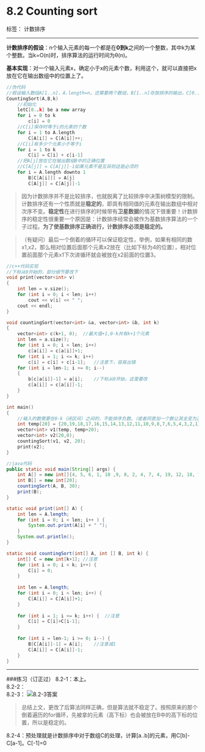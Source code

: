 ﻿# 8.2 Counting sort

标签： 计数排序

---

**计数排序的假设**：n个输入元素的每一个都是在**0到k**之间的一个整数，其中k为某个整数。当k=O(n)时，排序算法的运行时间为θ(n)。

**基本实现**：对一个输入元素x，确定小于x的元素个数，利用这个，就可以直接把x放在它在输出数组中的位置上了。
```c++
//伪代码
//假设输入数组A[1..n]，A.length=n。还需要两个数组，B[1..n]存放排序的输出，C[0..k]提供临时存储空间
CountingSort(A,B,k)
    //初始化
    letC[0..k] be a new array
    for i = 0 to k
        c[i] = 0
    //C[i]保存时等于i的元素的个数
    for i = 1 to A.length
        C[A[i]] = C[A[i]]++;
    //C[i]有多少个元素小于等于i
    for i = 1 to k
        C[i] = C[i] + c[i-1]
    //把A[j]放在它在输出数组B中的正确位置
    //C[A[j]] = C[A[j]]-1如果元素不是互异则这是必须的
    for i = A.length downto 1
        B[C[A[i]]] = A[j]
        C[A[j]] = C[A[j]]-1
```

> 因为计数排序并不是比较排序，也就脱离了比较排序中决策树模型的限制。计数排序还有一个性质就是**稳定的**，即具有相同值的元素在输出数组中相对次序不变。**稳定性**在进行排序的时候带有**卫星数据**的情况下很重要！计数排序的稳定性很重要一个原因是：计数排序经常会被作为基数排序算法的一个子过程。**为了使基数排序正确进行，计数排序必须是稳定的。**

> （有疑问）最后一个倒着的循环可以保证稳定性，举例，如果有相同的数x1,x2，那么相对位置后面那个元素x2放在（比如下标为4的位置），相对位置前面那个元素x1下次进循环就会被放在x2前面的位置3。
 
```c++
//c++代码实现
//下标从0开始的，部分细节要改下
void print(vector<int> v)
{
    int len = v.size();
    for (int i = 0; i < len; i++)
        cout << v[i] << " ";
    cout << endl;
}

void countingSort(vector<int> &a, vector<int> &b, int k)
{
    vector<int> c(k+1, 0);  //最大值+1,0-k共有k+1个元素
    int len = a.size();
    for (int i = 0; i < len; i++)
        c[a[i]] = c[a[i]]+1;
    for (int i = 1; i <= k; i++)
        c[i] = c[i] + c[i-1];   //注意下，容易出错
    for (int i = len-1; i >= 0; i--)
    {
        b[c[a[i]]-1] = a[i];    //下标从0开始，这里要改
        c[a[i]] = c[a[i]]-1;
    }
}

int main()
{
    //输入的数需要在0-k（闭区间）之间的，不能排序负数。（或者同意加一个数让其全变为正，最后减去）
    int temp[20] = {20,19,18,17,16,15,14,13,12,11,10,9,8,7,6,5,4,3,2,1};
    vector<int> v1(temp, temp+20);
    vector<int> v2(20,0);
    countingSort(v1, v2, 20);
    print(v2);
}
```
```java
//java代码
public static void main(String[] args) {
	int A[] = new int[]{4, 5, 6, 1, 10 ,9, 8, 2, 4, 7, 4, 19, 12, 18, 17, 16, 15, 14, 13, 12};
	int B[] = new int[20];
	countingSort(A, B, 30);
	print(B);
}

static void print(int[] A) {
	int len = A.length;
	for (int i = 0; i < len; i++ ) {
		System.out.print(A[i] + " ");
	}
	System.out.println();
}

static void countingSort(int[] A, int [] B, int k) {
	int[] C = new int[k+1]; //注意
	for (int i = 0; i < k; i++) {
		C[i] = 0;
	}
	
	int len = A.length;
	for (int i = 0; i < len; i++) {
		C[A[i]] = C[A[i]]+1;
	}
	
	for (int i = 1; i <= k; i++) {  //注意
		C[i] = C[i]+C[i-1];
	}
	
	for (int i = len-1; i >= 0; i--) {
		B[C[A[i]]-1] = A[i];    //注意减1
		C[A[i]] = C[A[i]]-1;
	}
}
```
---
###练习（订正过）
8.2-1：本上。  
8.2-2：  
8.2-3：
![8.2-3答案][1]

> 总结上文，更改了后算法同样正确，但是算法就不稳定了。按照原来的那个倒着遍历的for循环，先被拿的元素（高下标）也会被放在B中的高下标的位置，所以是稳定的。

8.2-4：预处理就是计数排序中对于数组C的处理，计算[a..b]的元素，用C[b]-C[a-1]。C[-1]=0

  [1]: https://github.com/wj1066/pictures/blob/master/8.2-1.jpg